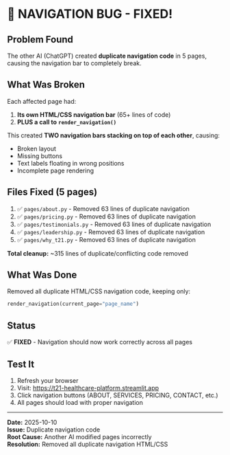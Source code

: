 # 🐛 NAVIGATION BUG - FIXED!

## Problem Found
The other AI (ChatGPT) created **duplicate navigation code** in 5 pages, causing the navigation bar to completely break.

## What Was Broken
Each affected page had:
1. **Its own HTML/CSS navigation bar** (65+ lines of code)
2. **PLUS a call to `render_navigation()`**

This created **TWO navigation bars stacking on top of each other**, causing:
- Broken layout
- Missing buttons
- Text labels floating in wrong positions
- Incomplete page rendering

## Files Fixed (5 pages)
1. ✅ `pages/about.py` - Removed 63 lines of duplicate navigation
2. ✅ `pages/pricing.py` - Removed 63 lines of duplicate navigation
3. ✅ `pages/testimonials.py` - Removed 63 lines of duplicate navigation
4. ✅ `pages/leadership.py` - Removed 63 lines of duplicate navigation
5. ✅ `pages/why_t21.py` - Removed 63 lines of duplicate navigation

**Total cleanup:** ~315 lines of duplicate/conflicting code removed

## What Was Done
Removed all duplicate HTML/CSS navigation code, keeping only:
```python
render_navigation(current_page="page_name")
```

## Status
✅ **FIXED** - Navigation should now work correctly across all pages

## Test It
1. Refresh your browser
2. Visit: https://t21-healthcare-platform.streamlit.app
3. Click navigation buttons (ABOUT, SERVICES, PRICING, CONTACT, etc.)
4. All pages should load with proper navigation

---

**Date:** 2025-10-10  
**Issue:** Duplicate navigation code  
**Root Cause:** Another AI modified pages incorrectly  
**Resolution:** Removed all duplicate navigation HTML/CSS
